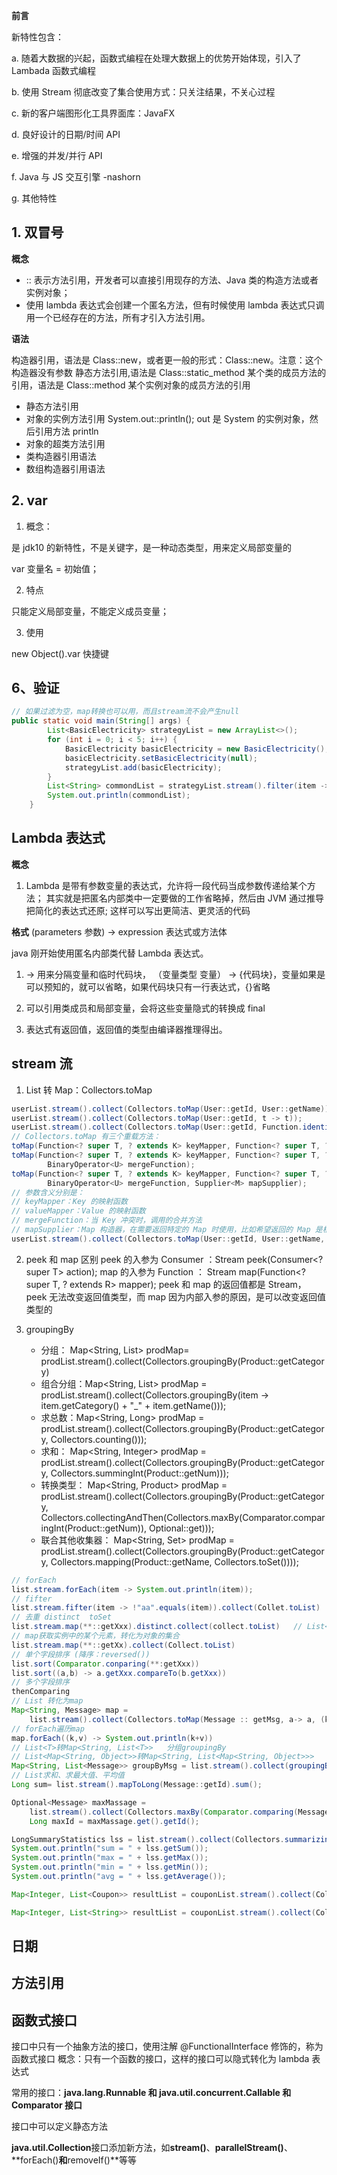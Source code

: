 **前言**

新特性包含：

a. 随着大数据的兴起，函数式编程在处理大数据上的优势开始体现，引入了 Lambada 函数式编程

b. 使用 Stream 彻底改变了集合使用方式：只关注结果，不关心过程

c. 新的客户端图形化工具界面库：JavaFX

d. 良好设计的日期/时间 API

e. 增强的并发/并行 API

f. Java 与 JS 交互引擎 -nashorn

g. 其他特性

## 1. 双冒号

**概念**

- :: 表示方法引用，开发者可以直接引用现存的方法、Java 类的构造方法或者实例对象；
- 使用 lambda 表达式会创建一个匿名方法，但有时候使用 lambda 表达式只调用一个已经存在的方法，所有才引入方法引用。

**语法**

构造器引用，语法是 Class::new，或者更一般的形式：Class<T>::new。注意：这个构造器没有参数
静态方法引用,语法是 Class::static_method
某个类的成员方法的引用，语法是 Class::method
某个实例对象的成员方法的引用

- 静态方法引用
- 对象的实例方法引用 System.out::println(); out 是 System 的实例对象，然后引用方法 println
- 对象的超类方法引用
- 类构造器引用语法
- 数组构造器引用语法

## 2. var

1. 概念：

是 jdk10 的新特性，不是关键字，是一种动态类型，用来定义局部变量的

var 变量名 = 初始值；

2. 特点

只能定义局部变量，不能定义成员变量；

3. 使用

new Object().var 快捷键

## 6、验证

```java
// 如果过滤为空，map转换也可以用，而且stream流不会产生null
public static void main(String[] args) {
        List<BasicElectricity> strategyList = new ArrayList<>();
        for (int i = 0; i < 5; i++) {
            BasicElectricity basicElectricity = new BasicElectricity();
            basicElectricity.setBasicElectricity(null);
            strategyList.add(basicElectricity);
        }
        List<String> commondList = strategyList.stream().filter(item -> "6".equals(item.getBasicElectricity())).map(BasicElectricity::getTime).collect(Collectors.toList());
        System.out.println(commondList);
    }
```

## Lambda 表达式

**概念**

1. Lambda 是带有参数变量的表达式，允许将一段代码当成参数传递给某个方法；
   其实就是把匿名内部类中一定要做的工作省略掉，然后由 JVM 通过推导把简化的表达式还原;
   这样可以写出更简洁、更灵活的代码

**格式**
(parameters 参数) -> expression 表达式或方法体

java 刚开始使用匿名内部类代替 Lambda 表达式。

1. -> 用来分隔变量和临时代码块， （变量类型 变量） -> {代码块}，变量如果是可以预知的，就可以省略，如果代码块只有一行表达式，{}省略

2. 可以引用类成员和局部变量，会将这些变量隐式的转换成 final

3. 表达式有返回值，返回值的类型由编译器推理得出。

## stream 流

1. List 转 Map：Collectors.toMap

```java
userList.stream().collect(Collectors.toMap(User::getId, User::getName));
userList.stream().collect(Collectors.toMap(User::getId, t -> t));
userList.stream().collect(Collectors.toMap(User::getId, Function.identity()));
// Collectors.toMap 有三个重载方法：
toMap(Function<? super T, ? extends K> keyMapper, Function<? super T, ? extends U> valueMapper);
toMap(Function<? super T, ? extends K> keyMapper, Function<? super T, ? extends U> valueMapper,
        BinaryOperator<U> mergeFunction);
toMap(Function<? super T, ? extends K> keyMapper, Function<? super T, ? extends U> valueMapper,
        BinaryOperator<U> mergeFunction, Supplier<M> mapSupplier);
// 参数含义分别是：
// keyMapper：Key 的映射函数
// valueMapper：Value 的映射函数
// mergeFunction：当 Key 冲突时，调用的合并方法
// mapSupplier：Map 构造器，在需要返回特定的 Map 时使用，比如希望返回的 Map 是根据 Key 排序的
userList.stream().collect(Collectors.toMap(User::getId, User::getName, (n1, n2) -> n1 + n2));
```

2. peek 和 map 区别
   peek 的入参为 Consumer ：Stream<T> peek(Consumer<? super T> action);
   map 的入参为 Function ： <R> Stream<R> map(Function<? super T, ? extends R> mapper);
   peek 和 map 的返回值都是 Stream<T>，peek 无法改变返回值类型，而 map 因为内部入参的原因，是可以改变返回值类型的

3. groupingBy
   - 分组： Map<String, List<Product>> prodMap= prodList.stream().collect(Collectors.groupingBy(Product::getCategory)
   - 组合分组：Map<String, List<Product>> prodMap = prodList.stream().collect(Collectors.groupingBy(item -> item.getCategory() + "\_" + item.getName()));
   - 求总数：Map<String, Long> prodMap = prodList.stream().collect(Collectors.groupingBy(Product::getCategory, Collectors.counting()));
   - 求和： Map<String, Integer> prodMap = prodList.stream().collect(Collectors.groupingBy(Product::getCategory, Collectors.summingInt(Product::getNum)));
   - 转换类型： Map<String, Product> prodMap = prodList.stream().collect(Collectors.groupingBy(Product::getCategory, Collectors.collectingAndThen(Collectors.maxBy(Comparator.comparingInt(Product::getNum)), Optional::get)));
   - 联合其他收集器： Map<String, Set<String>> prodMap = prodList.stream().collect(Collectors.groupingBy(Product::getCategory, Collectors.mapping(Product::getName, Collectors.toSet())));

```java
// forEach
list.stream.forEach(item -> System.out.println(item));
// fifter
list.stream.fifter(item -> !"aa".equals(item)).collect(Collet.toList)
// 去重 distinct  toSet
list.stream.map(**::getXxx).distinct.collect(collect.toList)   // List<T>转List<Object>
// map获取实例中的某个元素，转化为对象的集合
list.stream.map(**::getXx).collect(Collect.toList)
// 单个字段排序 (降序：reversed())
list.sort(Comparator.conparing(**:getXxx))
list.sort((a,b) -> a.getXxx.compareTo(b.getXxx))
// 多个字段排序
thenComparing
// List 转化为map
Map<String, Message> map =
    list.stream().collect(Collectors.toMap(Message :: getMsg, a-> a, (k1, k2) -> k1))
// forEach遍历map
map.forEach((k,v) -> System.out.println(k+v))
// List<T>转Map<String, List<T>>   分组groupingBy
// List<Map<String, Object>>转Map<String, List<Map<String, Object>>>
Map<String, List<Message>> groupByMsg = list.stream().collect(groupingBy(Message::getMsg));
// List求和、求最大值、平均值
Long sum= list.stream().mapToLong(Message::getId).sum();

Optional<Message> maxMassage =
    list.stream().collect(Collectors.maxBy(Comparator.comparing(Message::getId)));
    Long maxId = maxMassage.get().getId();

LongSummaryStatistics lss = list.stream().collect(Collectors.summarizingLong(Message::getId));
System.out.println("sum = " + lss.getSum());
System.out.println("max = " + lss.getMax());
System.out.println("min = " + lss.getMin());
System.out.println("avg = " + lss.getAverage());

Map<Integer, List<Coupon>> resultList = couponList.stream().collect(Collectors.groupingBy(Coupon::getCouponId));

Map<Integer, List<String>> resultList = couponList.stream().collect(Collectors.groupingBy(Coupon::getCouponId,Collectors.mapping(Coupon::getName,Collectors.toList())));
```

## 日期

## 方法引用

## 函数式接口

接口中只有一个抽象方法的接口，使用注解 @FunctionalInterface 修饰的，称为函数式接口
概念：只有一个函数的接口，这样的接口可以隐式转化为 lambda 表达式

常用的接口：**java.lang.Runnable 和 java.util.concurrent.Callable 和 Comparator 接口**

接口中可以定义静态方法

**java.util.Collection**接口添加新方法，如**stream()**、**parallelStream()**、**forEach()**和**removeIf()**等等
